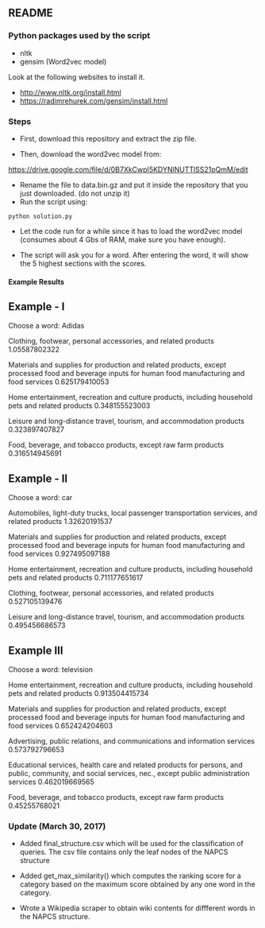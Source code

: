 README
------

### Python packages used by the script

   * nltk
   * gensim (Word2vec model)

Look at the following websites to install it.

   * http://www.nltk.org/install.html
   * https://radimrehurek.com/gensim/install.html


### Steps

- First, download this repository and extract the zip file.

- Then, download the word2vec model from:

https://drive.google.com/file/d/0B7XkCwpI5KDYNlNUTTlSS21pQmM/edit

- Rename the file to data.bin.gz and put it inside the repository that you just downloaded. (do not unzip it)
- Run the script using:

`python solution.py`

- Let the code run for a while since it has to load the word2vec model (consumes about 4 Gbs of RAM, make sure you have enough).

- The script will ask you for a word. After entering the word, it will show the 5 highest sections with the scores.

#### Example Results

## Example - I

Choose a word: Adidas

Clothing, footwear, personal accessories, and related products 1.05587802322

Materials and supplies for production and related products, except processed food and beverage inputs for human food manufacturing and food services 0.625179410053

Home entertainment, recreation and culture products, including household pets and related products 0.348155523003

Leisure and long-distance travel, tourism, and accommodation products 0.323897407827

Food, beverage, and tobacco products, except raw farm products 0.316514945691

## Example - II

Choose a word: car

Automobiles, light-duty trucks, local passenger transportation services, and related products 1.32620191537

Materials and supplies for production and related products, except processed food and beverage inputs for human food manufacturing and food services 0.927495097188

Home entertainment, recreation and culture products, including household pets and related products 0.711177651617

Clothing, footwear, personal accessories, and related products 0.527105139476

Leisure and long-distance travel, tourism, and accommodation products 0.495456686573

## Example III

Choose a word: television

Home entertainment, recreation and culture products, including household pets and related products 0.913504415734

Materials and supplies for production and related products, except processed food and beverage inputs for human food manufacturing and food services 0.652424204603

Advertising, public relations, and communications and information services 0.573792796653

Educational services, health care and related products for persons, and public, community, and social services, nec., except public administration services 0.462019669565

Food, beverage, and tobacco products, except raw farm products 0.45255768021



### Update (March 30, 2017)

- Added final_structure.csv which will be used for the classification of queries. The csv file contains only the leaf nodes of the NAPCS structure

- Added get_max_similarity() which computes the ranking score for a category based on the maximum score obtained by any one word in the category.

- Wrote a Wikipedia scraper to obtain wiki contents for diffferent words in the NAPCS structure.
